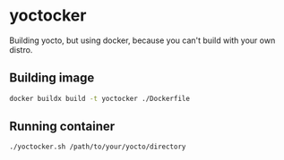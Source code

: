 # yoctocker
Building yocto, but using docker, because you can't build with your own distro.

## Building image
```bash
docker buildx build -t yoctocker ./Dockerfile
```

## Running container
```bash
./yoctocker.sh /path/to/your/yocto/directory
```
